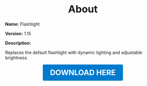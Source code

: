 <h1 style="text-align:center; font-size:2rem; font-weight:bold;">About</h1>

**Name:**
Flashlight

**Version:**
1.15

**Description:**

Replaces the default flashlight with dynamic lighting and adjustable brightness.




<p align="center"><a href="https://github.com/LiliaFramework/Modules/raw/refs/heads/gh-pages/flashlight.zip" style="display:inline-block;padding:12px 24px;font-size:1.5rem;font-weight:bold;text-decoration:none;color:#fff;background-color:var(--md-primary-fg-color,#007acc);border-radius:4px;">DOWNLOAD HERE</a></p>